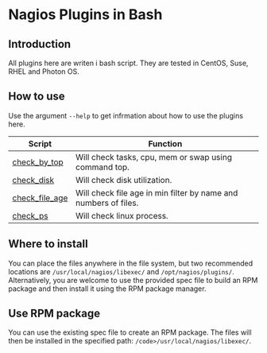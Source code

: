 # Nagios Plugins in Bash 
## Introduction
All plugins here are writen i bash script. They are tested in CentOS, Suse, RHEL and Photon OS.

## How to use
Use the argument ` --help ` to get infrmation about how to use the plugins here.

Script | Function
-------|---------
[check_by_top](https://github.com/rafaelurrutiasilva/nagios-bash-plugins/blob/main/plugins/check_by_top) | Will check tasks, cpu, mem or swap using command top.
[check_disk](https://github.com/rafaelurrutiasilva/nagios-bash-plugins/blob/main/plugins/check_disk) | Will check disk utilization.
[check_file_age](https://github.com/rafaelurrutiasilva/nagios-bash-plugins/blob/main/plugins/check_file_age) | Will check file age in min filter by name and numbers of files.
[check_ps](https://github.com/rafaelurrutiasilva/nagios-bash-plugins/blob/main/plugins/check_ps) | Will check linux process.


## Where to install
You can place the files anywhere in the file system, but two recommended locations are `/usr/local/nagios/libexec/` and `/opt/nagios/plugins/`. Alternatively, you are welcome to use the provided spec file to build an RPM package and then install it using the RPM package manager.

## Use RPM package
You can use the existing spec file to create an RPM package. The files will then be installed in the specified path: `/code>/usr/local/nagios/libexec/`.

